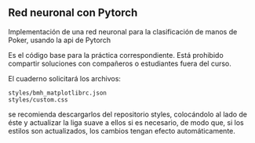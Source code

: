 ## Red neuronal con Pytorch

Implementación de una red neuronal para la
clasificación de manos de Poker, usando la api de 
Pytorch

Es el código base para la práctica correspondiente. 
Está prohibido compartir soluciones con compañeros o estudiantes fuera del curso.

El cuaderno solicitará los archivos:

    styles/bmh_matplotlibrc.json
    styles/custom.css

se recomienda descargarlos del repositorio styles, colocándolo al lado de éste y 
actualizar la liga suave a ellos si es necesario, de modo que, si los estilos son 
actualizados, los cambios tengan efecto automáticamente.
